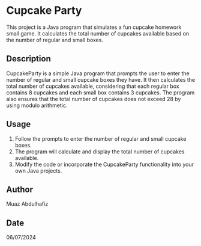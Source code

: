# Cupcake Party

This project is a Java program that simulates a fun cupcake homework small game. It calculates the total number of cupcakes available based on the number of regular and small boxes.

## Description

CupcakeParty is a simple Java program that prompts the user to enter the number of regular and small cupcake boxes they have. 
It then calculates the total number of cupcakes available, considering that each regular box contains 8 cupcakes 
and each small box contains 3 cupcakes. 
The program also ensures that the total number of cupcakes does not exceed 28 by using modulo arithmetic.

## Usage
1. Follow the prompts to enter the number of regular and small cupcake boxes.
2. The program will calculate and display the total number of cupcakes available.
3. Modify the code or incorporate the CupcakeParty functionality into your own Java projects.

## Author

Muaz Abdulhafiz

## Date

06/07/2024
